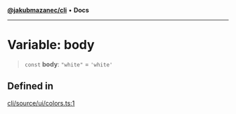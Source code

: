 [**@jakubmazanec/cli**](../../../README.md) • **Docs**

---

# Variable: body

> `const` **body**: `"white"` = `'white'`

## Defined in

[cli/source/ui/colors.ts:1](https://github.com/jakubmazanec/tools/blob/e8e1a063ee4a3ba5413ab6c19f760853c220a8ce/packages/cli/source/ui/colors.ts#L1)
